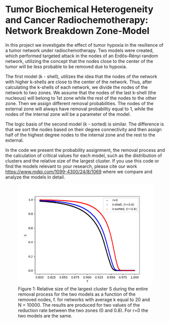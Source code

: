 # Tumor Biochemical Heterogeneity and Cancer Radiochemotherapy: Network Breakdown Zone-Model

In this project we investigate the effect of tumor hypoxia in the resilience of a tumor network under radiochemotherapy. Two models were created, which performed targeted attack in the nodes of an Erdős–Rényi random network, utilizing the concept that the nodes close to the center of the tumor will be less probable to be removed due to hypoxia. 

The first model (k - shell), utilizes the idea that the nodes of the network with higher k-shells are close to the center of the network. Thus, after calculating the k-shells of each network, we divide the nodes of the network to two zones. We assume that the nodes of the last k-shell (the nucleous) will belong to 1st zone while the rest of the nodes to the other zone. Then we assign different removal probabilities. The nodes of the external zone will always have removal probability equal to 1, while the nodes of the internal zone will be a parameter of the model.

The logic basis of the second model (k - sorted) is similar. The difference is that we sort the nodes based on their degree connectivity and then assign half of the highest degree nodes to the internal zone and the rest to the external.  

In the code we present the probability assignment, the removal process and the calculation of critical values for each model, such as the distribution of clusters and the relative size of the largest cluster. If you use this code or find the models relevant to your research, please cite our work https://www.mdpi.com/1099-4300/24/8/1069 where we compare and analyze the models in detail.

<figure>
  <img src="./images/1.png" alt="1">
  <figcaption>Figure 1:  Relative size of the largest cluster S during the entire removal process for the two models as a function of the removed nodes, f. for 
 networks with average k equal to 20 and N = 10000. The results are produced for two values of the reduction rate between the two zones (0 and 0.8). For r=0 the two models are the same. </figcaption>
</figure>
